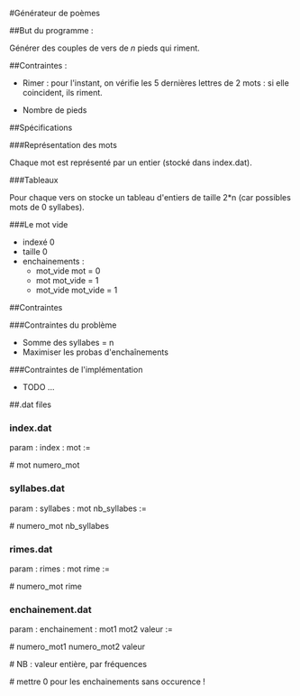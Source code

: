 #Générateur de poèmes

##But du programme :

Générer des couples de vers de $n$ pieds qui riment.

##Contraintes :

- Rimer : pour l'instant, on vérifie les 5 dernières lettres de 2 mots : si elle coincident, ils riment.

- Nombre de pieds

##Spécifications

###Représentation des mots

Chaque mot est représenté par un entier (stocké dans index.dat).

###Tableaux

Pour chaque vers on stocke un tableau d'entiers de taille 2*n (car possibles mots de 0 syllabes).

	
###Le mot vide
- indexé 0
- taille 0
- enchainements :
	- mot_vide mot = 0
	- mot mot_vide = 1
	- mot_vide mot_vide = 1

##Contraintes

###Contraintes du problème

- Somme des syllabes = n
- Maximiser les probas d'enchaînements

###Contraintes de l'implémentation

- TODO ...

##.dat files
	
### index.dat

param : index : mot := 	

\# mot numero_mot

### syllabes.dat

param : syllabes : mot nb_syllabes :=

\# numero\_mot nb_syllabes

### rimes.dat	

param : rimes : mot rime :=

\# numero_mot rime

### enchainement.dat
	
param : enchainement : mot1 mot2 valeur :=
		
\# numero\_mot1 numero_mot2 valeur
		
\# NB : valeur entière, par fréquences

\# mettre 0 pour les enchainements sans occurence !
